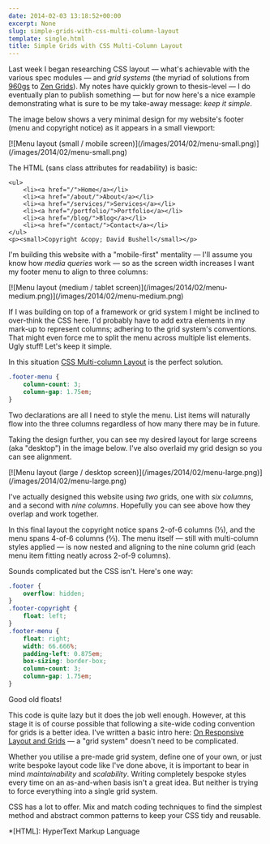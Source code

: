 ```yaml
---
date: 2014-02-03 13:18:52+00:00
excerpt: None
slug: simple-grids-with-css-multi-column-layout
template: single.html
title: Simple Grids with CSS Multi-Column Layout
---
```


Last week I began researching CSS layout — what's achievable with the various spec modules — and _grid systems_ (the myriad of solutions from [960gs](http://960.gs) to [Zen Grids](http://zengrids.com/)). My notes have quickly grown to thesis-level — I do eventually plan to publish something — but for now here's a nice example demonstrating what is sure to be my take-away message: _keep it simple_.

The image below shows a very minimal design for my website's footer (menu and copyright notice) as it appears in a small viewport:

<p class="b-post__image">[![Menu layout (small / mobile screen)](/images/2014/02/menu-small.png)](/images/2014/02/menu-small.png)</p>

The HTML (sans class attributes for readability) is basic:

````markup
<ul>
    <li><a href="/">Home</a></li>
    <li><a href="/about/">About</a></li>
    <li><a href="/services/">Services</a></li>
    <li><a href="/portfolio/">Portfolio</a></li>
    <li><a href="/blog/">Blog</a></li>
    <li><a href="/contact/">Contact</a></li>
</ul>
<p><small>Copyright &copy; David Bushell</small></p>
````

I'm building this website with a "mobile-first" mentality — I'll assume you know how _media queries_ work — so as the screen width increases I want my footer menu to align to three columns:

<p class="b-post__image">[![Menu layout (medium / tablet screen)](/images/2014/02/menu-medium.png)](/images/2014/02/menu-medium.png)</p>

If I was building on top of a framework or grid system I might be inclined to over-think the CSS here. I'd probably have to add extra elements in my mark-up to represent columns; adhering to the grid system's conventions. That might even force me to split the menu across multiple list elements. Ugly stuff! Let's keep it simple.

In this situation [CSS Multi-column Layout](http://www.w3.org/TR/css3-multicol/) is the perfect solution.

````css
.footer-menu {
    column-count: 3;
    column-gap: 1.75em;
}
````

Two declarations are all I need to style the menu. List items will naturally flow into the three columns regardless of how many there may be in future.

Taking the design further, you can see my desired layout for large screens (aka "desktop") in the image below. I've also overlaid my grid design so you can see alignment.

<p class="b-post__image">[![Menu layout (large / desktop screen)](/images/2014/02/menu-large.png)](/images/2014/02/menu-large.png)</p>

I've actually designed this website using _two_ grids, one with _six columns_, and a second with _nine columns_. Hopefully you can see above how they overlap and work together.

In this final layout the copyright notice spans 2-of-6 columns (⅓), and the menu spans 4-of-6 columns (⅔). The menu itself — still with multi-column styles applied — is now nested and aligning to the nine column grid (each menu item fitting neatly across 2-of-9 columns).

Sounds complicated but the CSS isn't. Here's one way:

````css
.footer {
    overflow: hidden;
}
.footer-copyright {
    float: left;
}
.footer-menu {
    float: right;
    width: 66.666%;
    padding-left: 0.875em;
    box-sizing: border-box;
    column-count: 3;
    column-gap: 1.75em;
}
````

Good old floats!

This code is quite lazy but it does the job well enough. However, at this stage it is of course possible that following a site-wide coding convention for grids is a better idea. I've written a basic intro here: [On Responsive Layout and Grids](/2013/03/19/on-responsive-layout-and-grids/) — a "grid system" doesn't need to be complicated.

Whether you utilise a pre-made grid system, define one of your own, or just write bespoke layout code like I've done above, it is important to bear in mind _maintainability_ and _scalability_. Writing completely bespoke styles every time on an as-and-when basis isn't a great idea. But neither is trying to force everything into a single grid system.

CSS has a lot to offer. Mix and match coding techniques to find the simplest method and abstract common patterns to keep your CSS tidy and reusable.


  *[HTML]: HyperText Markup Language
